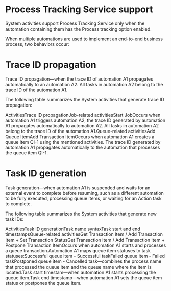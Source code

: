 ﻿# Process Tracking Service support

System activities support Process Tracking Service only when the automation containing them has the Process tracking option enabled.

When multiple automations are used to implement an end-to-end business process, two behaviors occur:

# Trace ID propagation

Trace ID propagation—when the trace ID of automation A1 propagates automatically to an automation A2. All tasks in automation A2 belong to the trace ID of the automation A1.

The following table summarizes the System activities that generate trace ID propagation:

ActivitiesTrace ID propagationJob-related activitiesStart JobOccurs when automation A1 triggers automation A2, the trace ID generated by automation A1 propagates automatically to automation A2. All tasks in automation A2 belong to the trace ID of the automation A1.Queue-related activitiesAdd Queue ItemAdd Transaction ItemOccurs when automation A1 creates a queue item QI-1 using the mentioned activities. The trace ID generated by automation A1 propagates automatically to the automation that processes the queue item QI-1.

# Task ID generation

Task generation—when automation A1 is suspended and waits for an external event to complete before resuming, such as a different automation to be fully executed, processing queue items, or waiting for an Action task to complete.

The following table summarizes the System activities that generate new task IDs:

ActivitiesTask ID generationTask name syntaxTask start and end timestampsQueue-related activitiesGet Transaction Item / Add Transaction Item + Set Transaction StatusGet Transaction Item / Add Transaction Item + Postpone Transaction ItemOccurs when automation A1 starts and processes a queue transaction.Automation A1 maps queue item statuses to task statuses:Successful queue item - Successful taskFailed queue item - Failed taskPostponed queue item - Cancelled task<ProcessName-QueueName>—combines the process name that processed the queue item and the queue name where the item is located.Task start timestam—when automation A1 starts processing the queue item.Task end timestamp—when automation A1 sets the queue item status or postpones the queue item.
